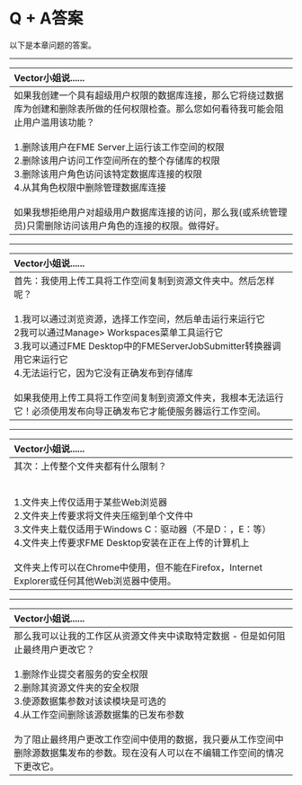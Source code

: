 # Q + A答案

以下是本章问题的答案。

---

|  Vector小姐说...... |
| :--- |
|  如果我创建一个具有超级用户权限的数据库连接，那么它将绕过数据库为创建和删除表所做的任何权限检查。那么您如何看待我可能会阻止用户滥用该功能？  <br><br>1.删除该用户在FME Server上运行该工作空间的权限 <br>2.删除该用户访问工作空间所在的整个存储库的权限 <br>3.删除该用户角色访问该特定数据库连接的权限 <br>4.从其角色权限中删除管理数据库连接  <br><br>如果我想拒绝用户对超级用户数据库连接的访问，那么我\(或系统管理员\)只需删除访问该用户角色的连接的权限。做得好。 |

---

|  Vector小姐说...... |
| :--- |
|  首先：我使用上传工具将工作空间复制到资源文件夹中。然后怎样呢？  <br><br>1.我可以通过浏览资源，选择工作空间，然后单击运行来运行它 <br>2我可以通过Manage&gt; Workspaces菜单工具运行它<br> 3.我可以通过FME Desktop中的FMEServerJobSubmitter转换器调用它来运行它 <br>4.无法运行它，因为它没有正确发布到存储库  <br><br>如果我使用上传工具将工作空间复制到资源文件夹，我根本无法运行它！必须使用发布向导正确发布它才能使服务器运行工作空间。 |

---

|  Vector小姐说...... |
| :--- |
|  其次：上传整个文件夹都有什么限制？  <br><br><br>1.文件夹上传仅适用于某些Web浏览器<br> 2.文件夹上传要求将文件夹压缩到单个文件中<br> 3.文件夹上载仅适用于Windows C：驱动器（不是D：，E：等）<br> 4.文件夹上传要求FME Desktop安装在正在上传的计算机上  <br><br>文件夹上传可以在Chrome中使用，但不能在Firefox，Internet Explorer或任何其他Web浏览器中使用。 |

---

|  Vector小姐说...... |
| :--- |
|  那么我可以让我的工作区从资源文件夹中读取特定数据 - 但是如何阻止最终用户更改它？  <br><br>1.删除作业提交者服务的安全权限<br> 2.删除其资源文件夹的安全权限 <br>3.使源数据集参数对该读模块是可选的<br> 4.从工作空间删除该源数据集的已发布参数  <br><br>为了阻止最终用户更改工作空间中使用的数据，我只要从工作空间中删除源数据集发布的参数。现在没有人可以在不编辑工作空间的情况下更改它。 |

